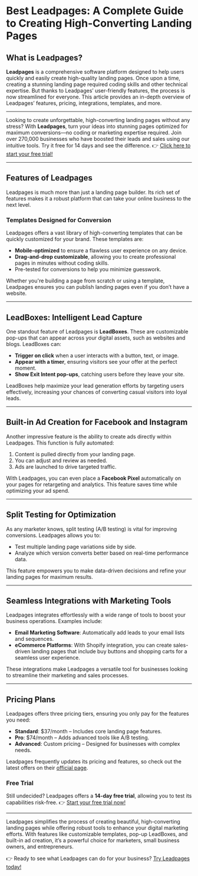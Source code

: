 # Best Leadpages: A Complete Guide to Creating High-Converting Landing Pages

## What is Leadpages?

**Leadpages** is a comprehensive software platform designed to help users quickly and easily create high-quality landing pages. Once upon a time, creating a stunning landing page required coding skills and other technical expertise. But thanks to Leadpages’ user-friendly features, the process is now streamlined for everyone. This article provides an in-depth overview of Leadpages’ features, pricing, integrations, templates, and more.

---

Looking to create unforgettable, high-converting landing pages without any stress? With **Leadpages**, turn your ideas into stunning pages optimized for maximum conversions—no coding or marketing expertise required. Join over 270,000 businesses who have boosted their leads and sales using our intuitive tools. Try it free for 14 days and see the difference. 👉 [Click here to start your free trial!](https://bit.ly/LEadPages)

---

## Features of Leadpages

Leadpages is much more than just a landing page builder. Its rich set of features makes it a robust platform that can take your online business to the next level.

### Templates Designed for Conversion

Leadpages offers a vast library of high-converting templates that can be quickly customized for your brand. These templates are:
- **Mobile-optimized** to ensure a flawless user experience on any device.
- **Drag-and-drop customizable**, allowing you to create professional pages in minutes without coding skills.
- Pre-tested for conversions to help you minimize guesswork.

Whether you're building a page from scratch or using a template, Leadpages ensures you can publish landing pages even if you don’t have a website.

---

## LeadBoxes: Intelligent Lead Capture

One standout feature of Leadpages is **LeadBoxes**. These are customizable pop-ups that can appear across your digital assets, such as websites and blogs. LeadBoxes can:
- **Trigger on click** when a user interacts with a button, text, or image.
- **Appear with a timer**, ensuring visitors see your offer at the perfect moment.
- **Show Exit Intent pop-ups**, catching users before they leave your site.

LeadBoxes help maximize your lead generation efforts by targeting users effectively, increasing your chances of converting casual visitors into loyal leads.

---

## Built-in Ad Creation for Facebook and Instagram

Another impressive feature is the ability to create ads directly within Leadpages. This function is fully automated:
1. Content is pulled directly from your landing page.
2. You can adjust and review as needed.
3. Ads are launched to drive targeted traffic.

With Leadpages, you can even place a **Facebook Pixel** automatically on your pages for retargeting and analytics. This feature saves time while optimizing your ad spend.

---

## Split Testing for Optimization

As any marketer knows, split testing (A/B testing) is vital for improving conversions. Leadpages allows you to:
- Test multiple landing page variations side by side.
- Analyze which version converts better based on real-time performance data.

This feature empowers you to make data-driven decisions and refine your landing pages for maximum results.

---

## Seamless Integrations with Marketing Tools

Leadpages integrates effortlessly with a wide range of tools to boost your business operations. Examples include:
- **Email Marketing Software**: Automatically add leads to your email lists and sequences.
- **eCommerce Platforms**: With Shopify integration, you can create sales-driven landing pages that include buy buttons and shopping carts for a seamless user experience.

These integrations make Leadpages a versatile tool for businesses looking to streamline their marketing and sales processes.

---

## Pricing Plans

Leadpages offers three pricing tiers, ensuring you only pay for the features you need:
- **Standard**: $37/month – Includes core landing page features.
- **Pro**: $74/month – Adds advanced tools like A/B testing.
- **Advanced**: Custom pricing – Designed for businesses with complex needs.

Leadpages frequently updates its pricing and features, so check out the latest offers on their [official page](https://bit.ly/LEadPages).

### Free Trial
Still undecided? Leadpages offers a **14-day free trial**, allowing you to test its capabilities risk-free. 👉 [Start your free trial now!](https://bit.ly/LEadPages)

---

Leadpages simplifies the process of creating beautiful, high-converting landing pages while offering robust tools to enhance your digital marketing efforts. With features like customizable templates, pop-up LeadBoxes, and built-in ad creation, it’s a powerful choice for marketers, small business owners, and entrepreneurs.

👉 Ready to see what Leadpages can do for your business? [Try Leadpages today!](https://bit.ly/LEadPages)

